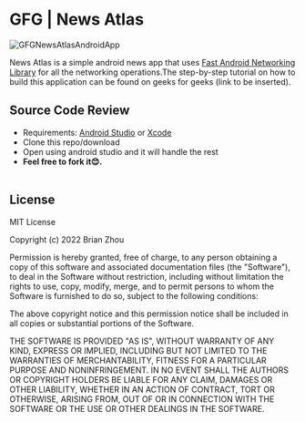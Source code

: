 # GFG | News Atlas

![GFGNewsAtlasAndroidApp](https://user-images.githubusercontent.com/39838697/151662694-5434a2e4-3b60-4b18-8197-8bf7dc49e249.gif)

News Atlas is a simple android news app that uses [Fast Android Networking Library](https://github.com/amitshekhariitbhu/Fast-Android-Networking) for all the networking operations.The step-by-step tutorial on how to build this application can be found on geeks for geeks (link to be inserted).

## Source Code Review
* Requirements: [Android Studio](https://developer.android.com/studio/) or [Xcode](https://developer.apple.com/xcode/)<br />
* Clone this repo/download 
* Open using android studio and it will handle the rest
* **Feel free to fork it😊.**<br /><br />

## License
MIT License

Copyright (c) 2022 Brian Zhou

Permission is hereby granted, free of charge, to any person obtaining a copy
of this software and associated documentation files (the "Software"), to deal
in the Software without restriction, including without limitation the rights
to use, copy, modify, merge, and to permit persons to whom the Software is
furnished to do so, subject to the following conditions:

The above copyright notice and this permission notice shall be included in all
copies or substantial portions of the Software.

THE SOFTWARE IS PROVIDED "AS IS", WITHOUT WARRANTY OF ANY KIND, EXPRESS OR
IMPLIED, INCLUDING BUT NOT LIMITED TO THE WARRANTIES OF MERCHANTABILITY,
FITNESS FOR A PARTICULAR PURPOSE AND NONINFRINGEMENT. IN NO EVENT SHALL THE
AUTHORS OR COPYRIGHT HOLDERS BE LIABLE FOR ANY CLAIM, DAMAGES OR OTHER
LIABILITY, WHETHER IN AN ACTION OF CONTRACT, TORT OR OTHERWISE, ARISING FROM,
OUT OF OR IN CONNECTION WITH THE SOFTWARE OR THE USE OR OTHER DEALINGS IN THE
SOFTWARE.
